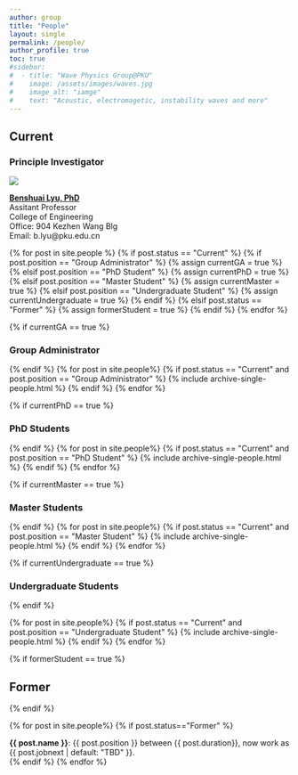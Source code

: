 ```yaml
---
author: group
title: "People"
layout: single
permalink: /people/
author_profile: true
toc: true
#sidebar:
#  - title: "Wave Physics Group@PKU"
#    image: /assets/images/waves.jpg
#    image_alt: "iamge"
#    text: "Acoustic, electromagetic, instability waves and more"
---
```

## Current
<h3 class="role-title"> Principle Investigator</h3>
<div class="entry">
  <img class="entry-imag" src="{{ site.baseurl }}/assets/images/profile.jpg"> 
  <div class="entry-text">
    <p> <a href="{{ site.baseurl }}/cv/" style="font-weight:bold;">Benshuai Lyu, PhD</a><br/>
    Assitant Professor<br/>
    College of Engineering<br/>
    Office: 904 Kezhen Wang Blg<br/>
    Email: b.lyu@pku.edu.cn</p>
  </div>
</div>


<!--- Determine whether have at least one member in each position category,
if yes put a h3 title --->
{% for post in site.people %}
{% if post.status == "Current" %}
  {% if post.position == "Group Administrator" %}
    {% assign currentGA = true %}
  {% elsif post.position == "PhD Student" %}
    {% assign currentPhD = true %}
  {% elsif post.position == "Master Student" %}
    {% assign currentMaster = true %}
  {% elsif post.position == "Undergraduate Student" %}
    {% assign currentUndergraduate = true %}
  {% endif %}
{% elsif post.status == "Former" %}
  {% assign formerStudent = true %}
{% endif %}
{% endfor %}

<!--- if any position has at least one member put a h3 title and emnurate--->
{% if currentGA == true %}
<h3 class="role-title">Group Administrator</h3>
{% endif %}
{% for post in site.people%}
{% if post.status == "Current" and post.position == "Group Administrator" %}
{% include archive-single-people.html %}
{% endif %}
{% endfor %}

{% if currentPhD == true %}
<h3 class="role-title">PhD Students </h3>
{% endif %}
{% for post in site.people%}
{% if post.status == "Current" and post.position == "PhD Student" %}
{% include archive-single-people.html %}
{% endif %}
{% endfor %}

{% if currentMaster == true %}
<h3 class="role-title">Master Students </h3>
{% endif %}
{% for post in site.people%}
{% if post.status == "Current" and post.position == "Master Student" %}
{% include archive-single-people.html %}
{% endif %}
{% endfor %}

{% if currentUndergraduate == true %}
<h3 class="role-title">Undergraduate Students</h3>
{% endif %}

{% for post in site.people%}
{% if post.status == "Current" and post.position == "Undergraduate Student" %}
{% include archive-single-people.html %}
{% endif %}
{% endfor %}

<!--- put a Category Past first only if has past members then enumerate --->
{% if formerStudent == true %}
## Former
{% endif %}

{% for post in site.people%}
{% if post.status=="Former" %}
  <div>
  <span style="font-weight:bold;">{{ post.name }}</span>:  {{ post.position }} between {{ post.duration}}, now work as {{ post.jobnext | default: "TBD" }}. 
  </div>
{% endif %}
{% endfor %}

